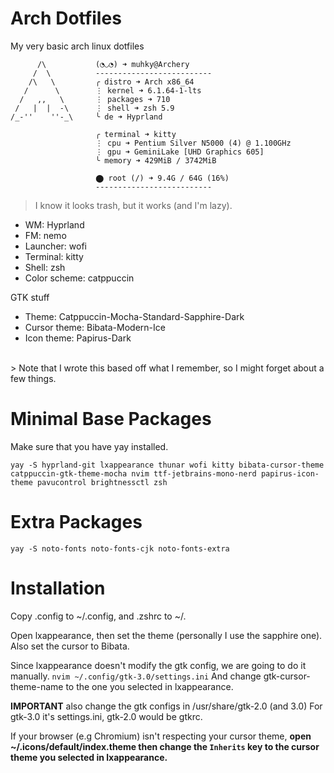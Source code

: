 # Arch Dotfiles
My very basic arch linux dotfiles

```
      /\           (◔◡◔) ➜ muhky@Archery 
     /  \          -------------------------- 
    /\   \         ╭ distro ➜ Arch x86_64 
   /      \        ⋮ kernel ➜ 6.1.64-1-lts 
  /   ,,   \       ⋮ packages ➜ 710 
 /   |  |  -\      ⋮ shell ➜ zsh 5.9 
/_-''    ''-_\     ╰ de ➜ Hyprland 
                    
                   ╭ terminal ➜ kitty 
                   ⋮ cpu ➜ Pentium Silver N5000 (4) @ 1.100GHz 
                   ⋮ gpu ➜ GeminiLake [UHD Graphics 605] 
                   ╰ memory ➜ 429MiB / 3742MiB 
                    
                   ⬤ root (/) ➜ 9.4G / 64G (16%) 
                   -------------------------- 
```

> I know it looks trash, but it works (and I'm lazy).

- WM: Hyprland
- FM: nemo
- Launcher: wofi
- Terminal: kitty
- Shell: zsh
- Color scheme: catppuccin

GTK stuff
- Theme: Catppuccin-Mocha-Standard-Sapphire-Dark
- Cursor theme: Bibata-Modern-Ice
- Icon theme: Papirus-Dark
<br>
> Note that I wrote this based off what I remember, so I might forget about a few things.

# Minimal Base Packages
Make sure that you have yay installed.

```
yay -S hyprland-git lxappearance thunar wofi kitty bibata-cursor-theme catppuccin-gtk-theme-mocha nvim ttf-jetbrains-mono-nerd papirus-icon-theme pavucontrol brightnessctl zsh
```

# Extra Packages
```
yay -S noto-fonts noto-fonts-cjk noto-fonts-extra
```

# Installation

Copy .config to ~/.config, and .zshrc to ~/.

Open lxappearance, then set the theme (personally I use the sapphire one).
Also set the cursor to Bibata.

Since lxappearance doesn't modify the gtk config, we are going to do it manually.
`nvim ~/.config/gtk-3.0/settings.ini`
And change gtk-cursor-theme-name to the one you selected in lxappearance.

**IMPORTANT** also change the gtk configs in /usr/share/gtk-2.0 (and 3.0)
For gtk-3.0 it's settings.ini, gtk-2.0 would be gtkrc.

If your browser (e.g Chromium) isn't respecting your cursor theme, **open ~/.icons/default/index.theme then change the `Inherits` key to the cursor theme you selected in lxappearance.**
